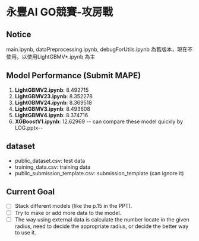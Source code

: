 # 永豐AI GO競賽-攻房戰

## Notice
main.ipynb, dataPreprocessing.ipynb, debugForUtils.ipynb 為舊版本，現在不使用。以使用LightGBMV*.ipynb 為主

## Model Performance (Submit MAPE)
1. **LightGBMV2.ipynb**: 8.492715
2. **LightGBMV23.ipynb**: 8.352278
3. **LightGBMV24.ipynb**: 8.369518
4. **LightGBMV3.ipynb**: 8.493608
5. **LightGBMV4.ipynb**: 8.374716
6. **XGBoostV1.ipynb**: 12.62969
-- can compare these model quickly by LOG.pptx--

## dataset
* public_dataset.csv: test data
* training_data.csv: training data
* public_submission_template.csv: submission_template (can ignore it)

## Current Goal
-[ ] Stack different models (like the p.15 in the PPT).
-[ ] Try to make or add more data to the model.
-[ ] The way using external data is calculate the number locate in the given radius, need to decide the appropriate radius, or decide the better way to use it.
